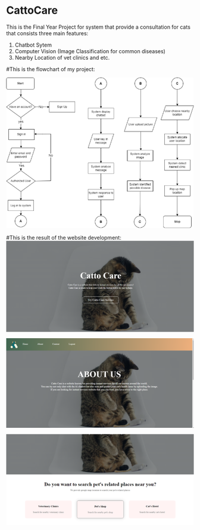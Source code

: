 # CattoCare

This is the Final Year Project for system that provide a consultation for cats that consists three main features:
1. Chatbot Sytem
2. Computer Vision (Image Classification for common diseases)
3. Nearby Location of vet clinics and etc.

#This is the flowchart of my project:

![Image Alt Text](Flowchart_CattoCare.drawio.png)

#This is the result of the website development:
![Image Alt Text](catto2.png)

![Image Alt Text](catto3.png)

![Image Alt Text](options.png)



